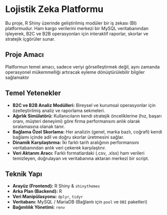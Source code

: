 # Lojistik Zeka Platformu

Bu proje, R Shiny üzerinde geliştirilmiş modüler bir iş zekası (BI) platformudur. Ham kargo verilerini merkezi bir MySQL veritabanından işleyerek, B2C ve B2B operasyonları için interaktif raporlar, skorlar ve stratejik içgörüler sunar.

## Proje Amacı

Platformun temel amacı, sadece veriyi görselleştirmek değil, aynı zamanda operasyonel mükemmelliği artıracak eyleme dönüştürülebilir bilgiler sağlamaktır

## Temel Yetenekler

*   **B2C ve B2B Analiz Modülleri:** Bireysel ve kurumsal operasyonlar için özelleştirilmiş analiz ve raporlama sekmeleri.
*   **Ağırlık Simülatörü:** Kullanıcıların kendi stratejik önceliklerine (hız, başarı oranı, müşteri deneyimi) göre firma performansını anlık olarak sıralamasına olanak tanır.
*   **Bağlama Özel Skorlama:** Her analizin (genel, marka bazlı, coğrafi) kendi bağlamı içinde adil ve doğru skorlar üretmesini sağlar.
*   **Dinamik Karşılaştırma:** İki farklı tarih aralığının performansını veritabanından anlık veri çekerek karşılaştırır.
*   **Veri Aktarım Aracı:** Farklı formatlardaki (.csv, .xlsx) ham verileri temizleyen, doğrulayan ve veritabanına aktaran merkezi bir script.

## Teknik Yapı

*   **Arayüz (Frontend):** R Shiny & `shinythemes`
*   **Arka Plan (Backend):** R
*   **Veri Manipülasyonu:** `dplyr`, `tidyr`
*   **Veritabanı:** MySQL / MariaDB (Bağlantı için `pool` ve `DBI` paketleri)
*   **Bağımlılık Yönetimi:** `renv`